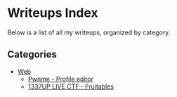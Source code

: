 # Writeups Index

Below is a list of all my writeups, organized by category.

## Categories

- [Web](./web/)
  - [Pwnme - Profile editor](./web/ProfileEditor/)
  - [1337UP LIVE CTF - Fruitables](./web/Fruitables/)
